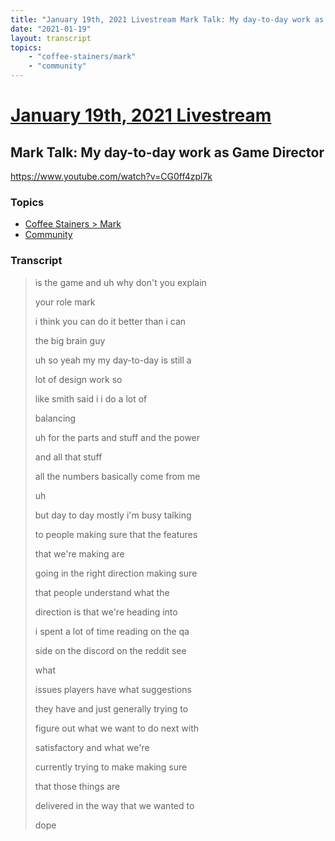 ```yaml
---
title: "January 19th, 2021 Livestream Mark Talk: My day-to-day work as Game Director"
date: "2021-01-19"
layout: transcript
topics:
    - "coffee-stainers/mark"
    - "community"
---
```

# [January 19th, 2021 Livestream](../2021-01-19.md)
## Mark Talk: My day-to-day work as Game Director
https://www.youtube.com/watch?v=CG0ff4zpl7k

### Topics
* [Coffee Stainers > Mark](../topics/coffee-stainers/mark.md)
* [Community](../topics/community.md)

### Transcript

> is the game and uh why don't you explain
>
> your role mark
>
> i think you can do it better than i can
>
> the big brain guy
>
> uh so yeah my my day-to-day is still a
>
> lot of design work so
>
> like smith said i i do a lot of
>
> balancing
>
> uh for the parts and stuff and the power
>
> and all that stuff
>
> all the numbers basically come from me
>
> uh
>
> but day to day mostly i'm busy talking
>
> to people making sure that the features
>
> that we're making are
>
> going in the right direction making sure
>
> that people understand what the
>
> direction is that we're heading into
>
> i spent a lot of time reading on the qa
>
> side on the discord on the reddit see
>
> what
>
> issues players have what suggestions
>
> they have and just generally trying to
>
> figure out what we want to do next with
>
> satisfactory and what we're
>
> currently trying to make making sure
>
> that those things are
>
> delivered in the way that we wanted to
>
> dope
>

